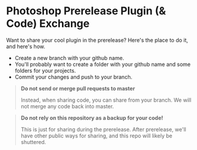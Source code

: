 # Photoshop Prerelease Plugin (& Code) Exchange

Want to share your cool plugin in the prerelease? Here's the place to do it, and here's how.

* Create a new branch with your github name.
* You'll probably want to create a folder with your github name and some folders for your projects.
* Commit your changes and push to your branch.

> **Do not send or merge pull requests to master**
>
> Instead, when sharing code, you can share from your branch. We will not merge any code back into
> master.

> **Do not rely on this repository as a backup for your code!** 
>
> This is just for sharing during the prerelease. After prerelease, we'll have other
> public ways for sharing, and this repo will likely be shuttered.
